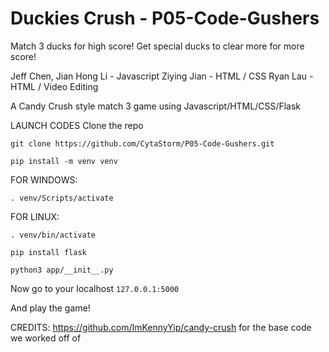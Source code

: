 # Duckies Crush - P05-Code-Gushers
Match 3 ducks for high score!
Get special ducks to clear more for more score!

Jeff Chen, Jian Hong Li - Javascript
Ziying Jian - HTML / CSS
Ryan Lau - HTML / Video Editing

A Candy Crush style match 3 game using Javascript/HTML/CSS/Flask

LAUNCH CODES
Clone the repo
```
git clone https://github.com/CytaStorm/P05-Code-Gushers.git
```
```
pip install -m venv venv
```
FOR WINDOWS:
```
. venv/Scripts/activate
```
FOR LINUX:
```
. venv/bin/activate
```
```
pip install flask
```
```
python3 app/__init__.py
```
Now go to your localhost ```127.0.0.1:5000```

And play the game!

CREDITS:
https://github.com/ImKennyYip/candy-crush for the base code we worked off of